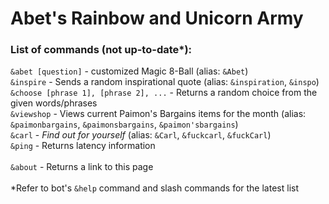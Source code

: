 # Abet's Rainbow and Unicorn Army
### List of commands (not up-to-date*):
`&abet [question]` - customized Magic 8-Ball (alias: `&Abet`) <br />
`&inspire` - Sends a random inspirational quote (alias: `&inspiration`, `&inspo`) <br />
`&choose [phrase 1], [phrase 2], ...` - Returns a random choice from the given words/phrases <br />
`&viewshop` - Views current Paimon's Bargains items for the month (alias: `&paimonbargains`, `&paimonsbargains`, `&paimon'sbargains`) <br />
`&carl` - _Find out for yourself_ (alias: `&Carl`, `&fuckcarl`, `&fuckCarl`) <br />
`&ping` - Returns latency information <br /> <br />
`&about` - Returns a link to this page <br /> <br />
\*Refer to bot's `&help` command and slash commands for the latest list
